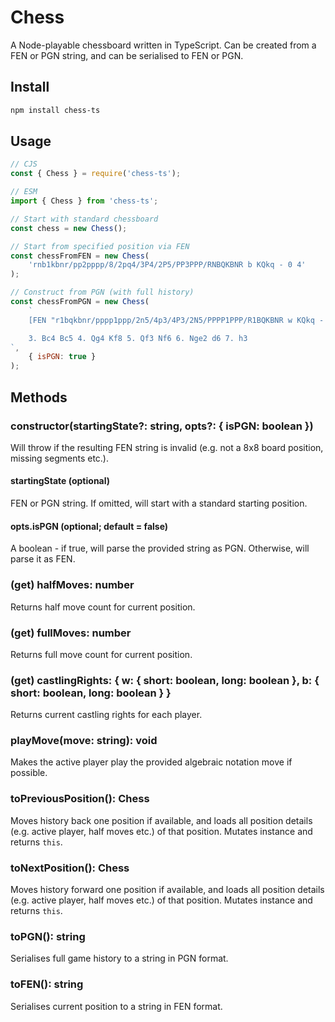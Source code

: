 # Chess

A Node-playable chessboard written in TypeScript. Can be created from a FEN or PGN string, and can be serialised to FEN or PGN.

## Install

```bash
npm install chess-ts
```

## Usage

```javascript
// CJS
const { Chess } = require('chess-ts');

// ESM
import { Chess } from 'chess-ts';

// Start with standard chessboard
const chess = new Chess();

// Start from specified position via FEN
const chessFromFEN = new Chess(
    'rnb1kbnr/pp2pppp/8/2pq4/3P4/2P5/PP3PPP/RNBQKBNR b KQkq - 0 4'
);

// Construct from PGN (with full history)
const chessFromPGN = new Chess(
    `
    [FEN "r1bqkbnr/pppp1ppp/2n5/4p3/4P3/2N5/PPPP1PPP/R1BQKBNR w KQkq - 2 3"]

    3. Bc4 Bc5 4. Qg4 Kf8 5. Qf3 Nf6 6. Nge2 d6 7. h3
`,
    { isPGN: true }
);
```

## Methods

### constructor(startingState?: string, opts?: { isPGN: boolean })

Will throw if the resulting FEN string is invalid (e.g. not a 8x8 board position, missing segments etc.).

#### startingState (optional)

FEN or PGN string. If omitted, will start with a standard starting position.

#### opts.isPGN (optional; default = false)

A boolean - if true, will parse the provided string as PGN. Otherwise, will parse it as FEN.

### (get) halfMoves: number

Returns half move count for current position.

### (get) fullMoves: number

Returns full move count for current position.

### (get) castlingRights: { w: { short: boolean, long: boolean }, b: { short: boolean, long: boolean } }

Returns current castling rights for each player.

### playMove(move: string): void

Makes the active player play the provided algebraic notation move if possible.

### toPreviousPosition(): Chess

Moves history back one position if available, and loads all position details (e.g. active player, half moves etc.) of that position. Mutates instance and returns `this`.

### toNextPosition(): Chess

Moves history forward one position if available, and loads all position details (e.g. active player, half moves etc.) of that position. Mutates instance and returns `this`.

### toPGN(): string

Serialises full game history to a string in PGN format.

### toFEN(): string

Serialises current position to a string in FEN format.
